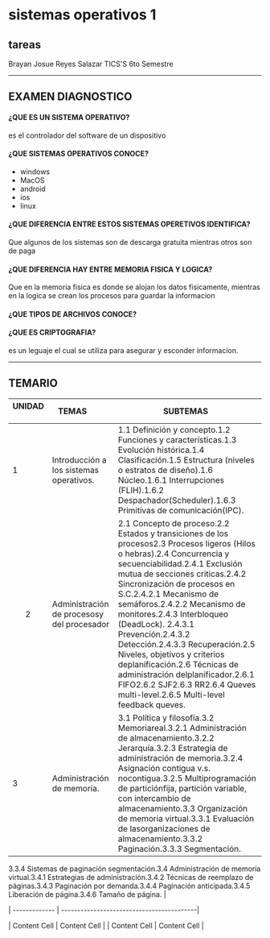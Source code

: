 # sistemas operativos 1
## tareas
Brayan Josue Reyes Salazar 
 TICS'S 6to Semestre 

---------------------------------------------------------------------------------------------------
## EXAMEN DIAGNOSTICO
#### ¿QUE ES UN SISTEMA OPERATIVO?
es el controlador del software de un dispositivo 
#### ¿QUE SISTEMAS OPERATIVOS CONOCE?
- windows 
- MacOS 
- android
- ios
- linux
#### ¿QUE DIFERENCIA ENTRE ESTOS SISTEMAS OPERETIVOS IDENTIFICA?
Que algunos de los sistemas son de descarga gratuita mientras otros son de paga
#### ¿QUE DIFERENCIA HAY ENTRE MEMORIA FISICA Y LOGICA?
Que en la memoria fisica es donde se alojan los datos fisicamente, mientras en la logica se crean los procesos para guardar la informacion  
#### ¿QUE TIPOS DE ARCHIVOS CONOCE?

#### ¿QUE ES CRIPTOGRAFIA?
es un leguaje el cual se utiliza para asegurar y esconder informacion.


-----------------------------------------------------------------------------------------------------
## TEMARIO 

| UNIDAD        |  TEMAS                                  | SUBTEMAS     |
| ------------- | --------------------------------------- | ------------ |
|      1         | Introducción a los sistemas operativos. | 1.1 Definición y concepto.1.2 Funciones y características.1.3 Evolución histórica.1.4 Clasificación.1.5 Estructura (niveles o estratos de diseño).1.6 Núcleo.1.6.1 Interrupciones (FLIH).1.6.2 Despachador(Scheduler).1.6.3 Primitivas de comunicación(IPC).
|       2      | Administración de procesosy del procesador|2.1 Concepto de proceso.2.2 Estados y transiciones de los procesos2.3 Procesos ligeros (Hilos o hebras).2.4 Concurrencia y secuenciabilidad.2.4.1 Exclusión mutua de secciones criticas.2.4.2 Sincronización de procesos en S.C.2.4.2.1 Mecanismo de semáforos.2.4.2.2 Mecanismo de monitores.2.4.3 Interbloqueo (DeadLock). 2.4.3.1 Prevención.2.4.3.2 Detección.2.4.3.3 Recuperación.2.5 Niveles, objetivos y criterios deplanificación.2.6 Técnicas de administración delplanificador.2.6.1 FIFO2.6.2 SJF2.6.3 RR2.6.4 Queves multi-level.2.6.5 Multi-level feedback queves.            |
|       3        |  Administración de memoria.|3.1 Política y filosofía.3.2 Memoriareal.3.2.1 Administración de almacenamiento.3.2.2 Jerarquía.3.2.3 Estrategia de administración de memoria.3.2.4 Asignación contigua v.s. nocontigua.3.2.5 Multiprogramación de particiónfija, partición variable, con intercambio de almacenamiento.3.3 Organización de memoria virtual.3.3.1 Evaluación de lasorganizaciones de almacenamiento.3.3.2 Paginación.3.3.3 Segmentación.
3.3.4 Sistemas de paginación segmentación.3.4 Administración de memoria virtual.3.4.1 Estrategias de administración.3.4.2 Técnicas de reemplazo de
páginas.3.4.3 Paginación por demanda.3.4.4 Paginación anticipada.3.4.5 Liberación de página.3.4.6 Tamaño de página.         |









| ------------- | ------------------------------------------|






| Content Cell  | Content Cell  |
| Content Cell  | Content Cell  |

